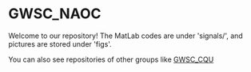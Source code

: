# GWSC_NAOC
Welcome to our repository!
The MatLab codes are under 'signals/', and pictures are stored under 'figs'.

You can also see repositories of other groups like [GWSC_CQU](https://github.com/gwsccqu/GWSC_CQU)
